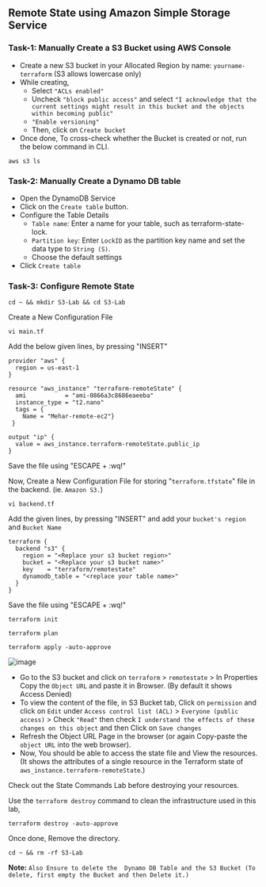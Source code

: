 
## Remote State using Amazon Simple Storage Service 

### Task-1: Manually Create a S3 Bucket using AWS Console 

* Create a new S3 bucket in your Allocated Region by name: `yourname-terraform` (S3 allows lowercase only)
* While creating,
    - Select `"ACLs enabled"`
    - Uncheck `"block public access"` and select `"I acknowledge that the current settings might result in this bucket and the objects within becoming public"`
    - `"Enable versioning"`
    - Then, click on `Create bucket`
* Once done, To cross-check whether the Bucket is created or not, run the below command in CLI.
```
aws s3 ls 
```

### Task-2: Manually Create a Dynamo DB table 

* Open the DynamoDB Service
* Click on the `Create table` button.
* Configure the Table Details
  - `Table name`: Enter a name for your table, such as terraform-state-lock.
  - `Partition key`: Enter `LockID` as the partition key name and set the data type to `String (S)`.
  - Choose the default settings
* Click `Create table`

### Task-3: Configure Remote State
```
cd ~ && mkdir S3-Lab && cd S3-Lab
```
Create a New Configuration File 
```
vi main.tf
```
Add the below given lines, by pressing "INSERT"  
```
provider "aws" {
  region = us-east-1
}

resource "aws_instance" "terraform-remoteState" {
  ami           = "ami-0866a3c8686eaeeba"
  instance_type = "t2.nano"
  tags = {
    Name = "Mehar-remote-ec2"}
 }

output "ip" {
  value = aws_instance.terraform-remoteState.public_ip
}
```
Save the file using "ESCAPE + :wq!"

Now, Create a New Configuration File for storing "`terraform.tfstate`" file in the backend. (ie. `Amazon S3.`)
```
vi backend.tf
```
Add the given lines, by pressing "INSERT" and add your `bucket's region` and `Bucket Name`
```
terraform {
  backend "s3" {
    region = "<Replace your s3 bucket region>"
    bucket = "<Replace your s3 bucket name>"
    key    = "terraform/remotestate"
    dynamodb_table = "<replace your table name>"
  }
}
```
Save the file using "ESCAPE + :wq!"
```
terraform init
```
```
terraform plan
```
```
terraform apply -auto-approve
```

![image](https://github.com/user-attachments/assets/ec7b6bb8-14e3-4f6f-ae8c-e022da9e102e)

* Go to the S3 bucket and click on `terraform` > `remotestate` > In Properties Copy the `Object URL` and paste it in Browser.
  (By default it shows Access Denied)
* To view the content of the file, in S3 Bucket tab, Click on `permission` and click on `Edit` under `Access control list (ACL)` > `Everyone (public access)` > Check `"Read"` then check `I understand the effects of these changes on this object` and then Click on `Save changes`
* Refresh the Object URL Page in the browser (or again Copy-paste the `object URL` into the web browser).
* Now, You should be able to access the state file and View the resources.
  (It shows the attributes of a single resource in the Terraform state of `aws_instance.terraform-remoteState`.)

Check out the State Commands Lab before destroying your resources.

Use the `terraform destroy` command to clean the infrastructure used in this lab, 
```
terraform destroy -auto-approve
```
Once done, Remove the directory.
```
cd ~ && rm -rf S3-Lab
```
**Note:** `Also Ensure to delete the  Dynamo DB Table and the S3 Bucket (To delete, first empty the Bucket and then Delete it.) `
